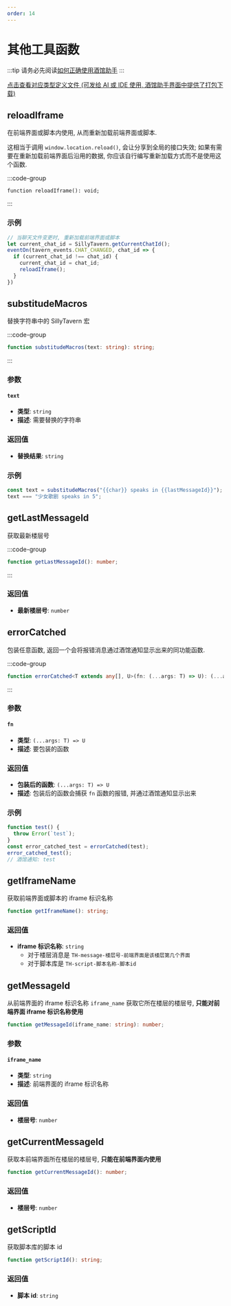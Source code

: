 ```yaml
---
order: 14
---
```


# 其他工具函数

:::tip
请务必先阅读[如何正确使用酒馆助手](/guide/基本用法/如何正确使用酒馆助手.md)
:::

[点击查看对应类型定义文件 (可发给 AI 或 IDE 使用, 酒馆助手界面中提供了打包下载)](https://github.com/N0VI028/JS-Slash-Runner/blob/main/%40types/iframe/util.d.ts)

<CustomTOC />

## reloadIframe

在前端界面或脚本内使用, 从而重新加载前端界面或脚本.

这相当于调用 `window.location.reload()`, 会让分享到全局的接口失效; 如果有需要在重新加载前端界面后沿用的数据, 你应该自行编写重新加载方式而不是使用这个函数.

:::code-group

```[reloadIframe]
function reloadIframe(): void;
```

:::

### 示例

```ts
// 当聊天文件变更时, 重新加载前端界面或脚本
let current_chat_id = SillyTavern.getCurrentChatId();
eventOn(tavern_events.CHAT_CHANGED, chat_id => {
  if (current_chat_id !== chat_id) {
    current_chat_id = chat_id;
    reloadIframe();
  }
})
```

## substitudeMacros

替换字符串中的 SillyTavern 宏

:::code-group

```ts [substitudeMacros]
function substitudeMacros(text: string): string;
```

:::

### 参数

#### `text`

- **类型**: `string`
- **描述**: 需要替换的字符串

### 返回值

- **替换结果**: `string`

### 示例

```ts
const text = substitudeMacros("{{char}} speaks in {{lastMessageId}}");
text === "少女歌剧 speaks in 5";
```

## getLastMessageId

获取最新楼层号

:::code-group

```ts [getLastMessageId]
function getLastMessageId(): number;
```

:::

### 返回值

- **最新楼层号**: `number`

## errorCatched

包装任意函数, 返回一个会将报错消息通过酒馆通知显示出来的同功能函数.

:::code-group

```ts [errorCatched]
function errorCatched<T extends any[], U>(fn: (...args: T) => U): (...args: T) => U;
```

:::

### 参数

#### `fn`

- **类型**: `(...args: T) => U`
- **描述**: 要包装的函数

### 返回值

- **包装后的函数**: `(...args: T) => U`
- **描述**: 包装后的函数会捕获 `fn` 函数的报错, 并通过酒馆通知显示出来

### 示例

```ts
function test() {
  throw Error(`test`);
}
const error_catched_test = errorCatched(test);
error_catched_test();
// 酒馆通知: test
```

## getIframeName <Badge type="warning" text="🚫TavernHelper" />

获取前端界面或脚本的 iframe 标识名称

```ts
function getIframeName(): string;
```

### 返回值

- **iframe 标识名称**: `string`
  - 对于楼层消息是 `TH-message-楼层号-前端界面是该楼层第几个界面`
  - 对于脚本库是 `TH-script-脚本名称-脚本id`

## getMessageId <Badge type="warning" text="🚫TavernHelper" />

从前端界面的 iframe 标识名称 `iframe_name` 获取它所在楼层的楼层号, **只能对前端界面 iframe 标识名称使用**

```ts
function getMessageId(iframe_name: string): number;
```

### 参数

#### `iframe_name`

- **类型**: `string`
- **描述**: 前端界面的 iframe 标识名称

### 返回值

- **楼层号**: `number`

## getCurrentMessageId <Badge type="warning" text="🚫TavernHelper" />

获取本前端界面所在楼层的楼层号, **只能在前端界面内使用**

```ts
function getCurrentMessageId(): number;
```

### 返回值

- **楼层号**: `number`

## getScriptId <Badge type="warning" text="🚫TavernHelper" />

获取脚本库的脚本 id

```ts
function getScriptId(): string;
```

### 返回值

- **脚本 id**: `string`
